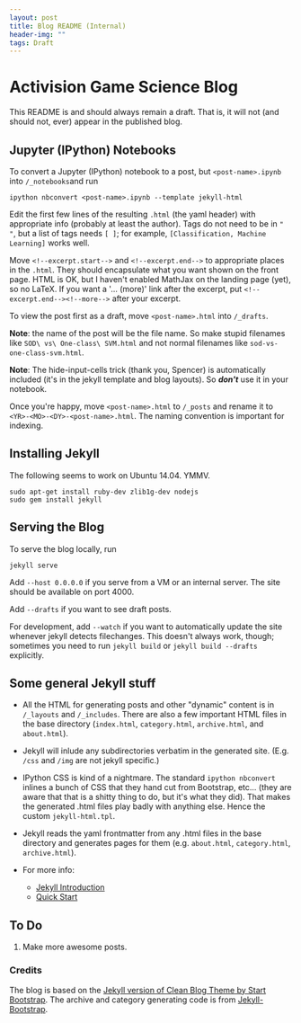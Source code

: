 ```yaml
---
layout: post
title: Blog README (Internal)
header-img: ""
tags: Draft
---
```



# Activision Game Science Blog

<!--excerpt.start-->
This README is and should always remain a draft. That is, it will not (and should not, ever) appear in the published blog.
<!--excerpt.end--><!--more-->

## Jupyter (IPython) Notebooks

To convert a Jupyter (IPython) notebook to a post, but `<post-name>.ipynb` into `/_notebooks`and run

    ipython nbconvert <post-name>.ipynb --template jekyll-html

Edit the first few lines of the resulting `.html` (the yaml header) with appropriate info (probably at least the author). Tags do not need to be in `" "`, but a list of tags needs `[ ]`; for example, `[Classification, Machine Learning]` works well.

Move `<!--excerpt.start-->` and `<!--excerpt.end-->` to appropriate places in the `.html`. They should encapsulate what you want shown on the front page. HTML is OK, but I haven't enabled MathJax on the landing page (yet), so no LaTeX. If you want a '... (more)' link after the excerpt, put `<!--excerpt.end--><!--more-->` after your excerpt.

To view the post first as a draft, move `<post-name>.html` into `/_drafts`. 

**Note**: the name of the post will be the file name. So make stupid filenames like `SOD\ vs\ One-class\ SVM.html` and not normal filenames like `sod-vs-one-class-svm.html`.

**Note**: The hide-input-cells trick (thank you, Spencer) is automatically included (it's in the jekyll template and blog layouts). So ***don't*** use it in your notebook.

Once you're happy, move `<post-name>.html` to `/_posts` and rename it to `<YR>-<MO>-<DY>-<post-name>.html`. The naming convention is important for indexing.


## Installing Jekyll

The following seems to work on Ubuntu 14.04. YMMV.

    sudo apt-get install ruby-dev zlib1g-dev nodejs
    sudo gem install jekyll


## Serving the Blog

To serve the blog locally, run

    jekyll serve

Add `--host 0.0.0.0` if you serve from a VM or an internal server. The site should be available on port 4000.

Add `--drafts` if you want to see draft posts.

For development, add `--watch` if you want to automatically update the site whenever jekyll detects filechanges. This doesn't always work, though; sometimes you need to run `jekyll build` or `jekyll build --drafts` explicitly.

## Some general Jekyll stuff

 - All the HTML for generating posts and other "dynamic" content is in `/_layouts` and `/_includes`. There are also a few important HTML files in the base directory (`index.html`, `category.html`, `archive.html`, and `about.html`).

 - Jekyll will inlude any subdirectories verbatim in the generated site. (E.g. `/css` and `/img` are not jekyll specific.)

 - IPython CSS is kind of a nightmare. The standard `ipython nbconvert` inlines a bunch of CSS that they hand cut from Bootstrap, etc... (they are aware that that is a shitty thing to do, but it's what they did). That makes the generated .html files play badly with anything else. Hence the custom `jekyll-html.tpl`.

 - Jekyll reads the yaml frontmatter from any .html files in the base directory and generates pages for them (e.g. `about.html`, `category.html`, `archive.html`).

 - For more info:
    - [Jekyll Introduction](http://jekyllbootstrap.com/lessons/jekyll-introduction.html)
    - [Quick Start](http://jekyllrb.com/docs/quickstart/)


## To Do

1. Make more awesome posts.

### Credits

The blog is based on the [Jekyll version of Clean Blog Theme by Start Bootstrap](https://github.com/IronSummitMedia/startbootstrap-clean-blog-jekyll). The archive and category generating code is from [Jekyll-Bootstrap](https://github.com/plusjade/jekyll-bootstrap/).